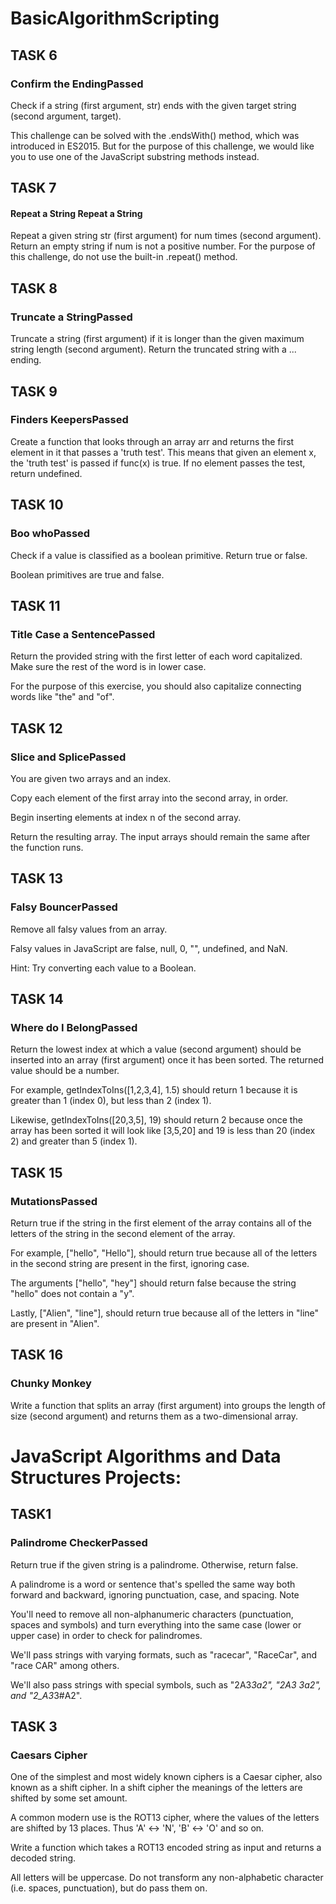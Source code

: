 # BasicAlgorithmScripting

## TASK 6
### Confirm the EndingPassed
Check if a string (first argument, str) ends with the given target string (second argument, target).

This challenge can be solved with the .endsWith() method, which was introduced in ES2015. But for the purpose of this challenge, we would like you to use one of the JavaScript substring methods instead.
## TASK 7

#### Repeat a String Repeat a String
Repeat a given string str (first argument) for num times (second argument). Return an empty string if num is not a positive number. For the purpose of this challenge, do not use the built-in .repeat() method.

## TASK 8
### Truncate a StringPassed
Truncate a string (first argument) if it is longer than the given maximum string length (second argument). Return the truncated string with a ... ending.

## TASK 9
### Finders KeepersPassed
Create a function that looks through an array arr and returns the first element in it that passes a 'truth test'. This means that given an element x, the 'truth test' is passed if func(x) is true. If no element passes the test, return undefined.

## TASK 10 
### Boo whoPassed
Check if a value is classified as a boolean primitive. Return true or false.

Boolean primitives are true and false.

## TASK 11
### Title Case a SentencePassed
Return the provided string with the first letter of each word capitalized. Make sure the rest of the word is in lower case.

For the purpose of this exercise, you should also capitalize connecting words like "the" and "of".


## TASK 12
### Slice and SplicePassed
You are given two arrays and an index.

Copy each element of the first array into the second array, in order.

Begin inserting elements at index n of the second array.

Return the resulting array. The input arrays should remain the same after the function runs.

## TASK 13
### Falsy BouncerPassed
Remove all falsy values from an array.

Falsy values in JavaScript are false, null, 0, "", undefined, and NaN.

Hint: Try converting each value to a Boolean.

## TASK 14
### Where do I BelongPassed
Return the lowest index at which a value (second argument) should be inserted into an array (first argument) once it has been sorted. The returned value should be a number.

For example, getIndexToIns([1,2,3,4], 1.5) should return 1 because it is greater than 1 (index 0), but less than 2 (index 1).

Likewise, getIndexToIns([20,3,5], 19) should return 2 because once the array has been sorted it will look like [3,5,20] and 19 is less than 20 (index 2) and greater than 5 (index 1).

## TASK 15
### MutationsPassed
Return true if the string in the first element of the array contains all of the letters of the string in the second element of the array.

For example, ["hello", "Hello"], should return true because all of the letters in the second string are present in the first, ignoring case.

The arguments ["hello", "hey"] should return false because the string "hello" does not contain a "y".

Lastly, ["Alien", "line"], should return true because all of the letters in "line" are present in "Alien".

## TASK 16
### Chunky Monkey
Write a function that splits an array (first argument) into groups the length of size (second argument) and returns them as a two-dimensional array.


# JavaScript Algorithms and Data Structures Projects: 

## TASK1
### Palindrome CheckerPassed

Return true if the given string is a palindrome. Otherwise, return false.

A palindrome is a word or sentence that's spelled the same way both forward and backward, ignoring punctuation, case, and spacing.
Note

You'll need to remove all non-alphanumeric characters (punctuation, spaces and symbols) and turn everything into the same case (lower or upper case) in order to check for palindromes.

We'll pass strings with varying formats, such as "racecar", "RaceCar", and "race CAR" among others.

We'll also pass strings with special symbols, such as "2A3*3a2", "2A3 3a2", and "2_A3*3#A2".


## TASK 3
### Caesars Cipher
One of the simplest and most widely known ciphers is a Caesar cipher, also known as a shift cipher. In a shift cipher the meanings of the letters are shifted by some set amount.

A common modern use is the ROT13 cipher, where the values of the letters are shifted by 13 places. Thus 'A' ↔ 'N', 'B' ↔ 'O' and so on.

Write a function which takes a ROT13 encoded string as input and returns a decoded string.

All letters will be uppercase. Do not transform any non-alphabetic character (i.e. spaces, punctuation), but do pass them on.
